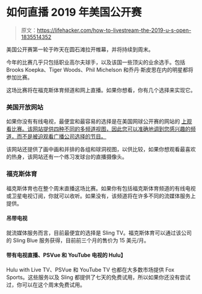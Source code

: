 # 如何直播 2019 年美国公开赛

> 原文：<https://lifehacker.com/how-to-livestream-the-2019-u-s-open-1835514352>

美国公开赛第一轮于昨天在圆石滩拉开帷幕，并将持续到周末。



今年的比赛几乎只包括职业高尔夫球手，以及该国一些顶尖的业余选手。包括 Brooks Koepka、Tiger Woods、Phil Michelson 和乔丹·斯皮思在内的明星都将参加比赛。

这场比赛将在福克斯体育频道和网上直播。如果你想看，你有几个选择来实现它。

### 美国开放网站

如果你没有有线电视，最便宜和最容易的选择是在美国网球公开赛的网站的 [上观看比赛。该网站提供四种不同的多频道视图，因此您可以准确地调到您感兴趣的频道，而不是被迫观看广播公司选择的节目。](https://www.usopen.com/)

该网站还提供了画中画和并排的各组和球洞视图，以供比较，如果你想观看最喜欢的热身，该网站还有一个练习发球台的直播摄像头。

### 福克斯体育

福克斯体育也在整个周末直播这场比赛。如果你有包括福克斯体育频道的有线电视或卫星电视订阅，你就可以收听。如果没有，该频道将在许多不同的流媒体服务上提供。

#### **吊带电视**

就流媒体服务而言，目前最便宜的选择是 Sling TV。福克斯体育可以通过该公司的 Sling Blue 服务获得，目前前三个月的售价为 15 美元/月。

#### **带有电视直播、PSVue 和 YouTube 电视的 Hulu】**

Hulu with Live TV、PSVue 和 YouTube TV 也都在大多数市场提供 Fox Sports。这些服务以及 Sling 都提供了七天的免费试用，所以如果你还没有尝试过，你可以在这个周末免费试用。
